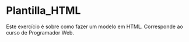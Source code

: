 # Plantilla_HTML

Este exercício é sobre como fazer um modelo em HTML. Corresponde ao curso de Programador Web.
